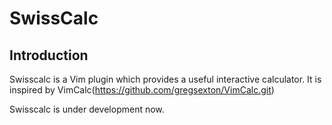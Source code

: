 # SwissCalc

## Introduction

Swisscalc is a Vim plugin which provides a useful interactive calculator.
It is inspired by VimCalc(https://github.com/gregsexton/VimCalc.git)

Swisscalc is under development now.
